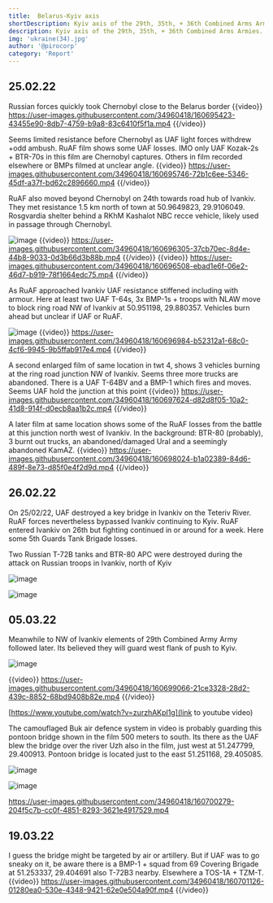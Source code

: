```yaml
---
title:  Belarus-Kyiv axis
shortDescription: Kyiv axis of the 29th, 35th, + 36th Combined Arms Armies.
description: Kyiv axis of the 29th, 35th, + 36th Combined Arms Armies. Note I'll still cover Hostomel/Bucha/Irpin fighting in a separate thread.
img: 'ukraine(34).jpg'
author: '@pirocorp'
category: 'Report'
---
```


## 25.02.22

Russian forces quickly took Chernobyl close to the Belarus border
{{video}}
https://user-images.githubusercontent.com/34960418/160695423-43455e90-8db7-4759-b9a8-83c6410f5f1a.mp4
{{/video}}


Seems limited resistance before Chernobyl as UAF light forces withdrew +odd ambush. RuAF film shows some UAF losses. IMO only UAF Kozak-2s + BTR-70s in this film are Chernobyl captures. Others in film recorded elsewhere or BMPs filmed at unclear angle.
{{video}}
https://user-images.githubusercontent.com/34960418/160695746-72b1c6ee-5346-45df-a37f-bd62c2896660.mp4
{{/video}}


RuAF also moved beyond Chernobyl on 24th towards road hub of Ivankiv. They met resistance 1.5 km north of town at 50.9649823, 29.9106049. Rosgvardia shelter behind a RKhM Kashalot NBC recce vehicle, likely used in passage through Chernobyl.

![image](https://user-images.githubusercontent.com/34960418/160696199-4eceded7-11cb-4578-b5c6-a812607211bd.png)
{{video}}
https://user-images.githubusercontent.com/34960418/160696305-37cb70ec-8d4e-44b8-9033-0d3b66d3b88b.mp4
{{/video}}
{{video}}
https://user-images.githubusercontent.com/34960418/160696508-ebad1e6f-06e2-46d7-b919-78f1664edc75.mp4
{{/video}}


As RuAF approached Ivankiv UAF resistance stiffened including with armour. Here at least two UAF T-64s, 3x BMP-1s + troops with NLAW move to block ring road NW of Ivankiv at 50.951198, 29.880357. Vehicles burn ahead but unclear if UAF or RuAF.

![image](https://user-images.githubusercontent.com/34960418/160696874-450baf68-16c3-4457-b62b-d04429503ae1.png)
{{video}}
https://user-images.githubusercontent.com/34960418/160696984-b52312a1-68c0-4cf6-9945-9b5ffab917e4.mp4
{{/video}}


A second enlarged film of same location in twt 4, shows 3 vehicles burning at the ring road junction NW of Ivankiv. Seems three more trucks are abandoned. There is a UAF T-64BV and a BMP-1 which fires and moves. Seems UAF hold the junction at this point
{{video}}
https://user-images.githubusercontent.com/34960418/160697624-d82d8f05-10a2-41d8-914f-d0ecb8aa1b2c.mp4
{{/video}}


A later film at same location shows some of the RuAF losses from the battle at this junction north west of Ivankiv. In the background: BTR-80 (probably), 3 burnt out trucks, an abandoned/damaged Ural and a seemingly abandoned KamAZ.
{{video}}
https://user-images.githubusercontent.com/34960418/160698024-b1a02389-84d6-489f-8e73-d85f0e4f2d9d.mp4
{{/video}}


## 26.02.22

On 25/02/22, UAF destroyed a key bridge in Ivankiv on the Teteriv River. RuAF forces nevertheless bypassed Ivankiv continuing to Kyiv. RuAF entered Ivankiv on 26th but fighting continued in or around for a week. Here some 5th Guards Tank Brigade losses.

Two Russian T-72B tanks and BTR-80 APC were destroyed during the attack on Russian troops in Ivankiv, north of Kyiv

![image](https://user-images.githubusercontent.com/34960418/160698303-09faa2b5-2186-4368-b549-fd4eb291a6b2.png)

![image](https://user-images.githubusercontent.com/34960418/160698315-086fda7f-c994-4377-af1c-181742b2c1a5.png)


## 05.03.22

Meanwhile to NW of Ivankiv elements of 29th Combined Army Army followed later. Its believed they will guard west flank of push to Kyiv.

![image](https://user-images.githubusercontent.com/34960418/160698512-51aa8300-44b6-4c40-8a72-2bf83ab2a7ec.png)

{{video}}
https://user-images.githubusercontent.com/34960418/160699066-21ce3328-28d2-439c-8852-68bd9408b82e.mp4
{{/video}}

[https://www.youtube.com/watch?v=zurzhAKpI1g](link to youtube video)


The camouflaged Buk air defence system in video is probably guarding this pontoon bridge shown in the film 500 meters to south. Its there as the UAF blew the bridge over the river Uzh also in the film, just west at 51.247799, 29.400913. Pontoon bridge is located just to the east 51.251168, 29.405085.

![image](https://user-images.githubusercontent.com/34960418/160699672-a22a5c44-71e1-4fdc-a484-caaeb95f95b6.png)

![image](https://user-images.githubusercontent.com/34960418/160699725-7075c159-98f8-443b-b645-c58c2bd48ba9.png)

https://user-images.githubusercontent.com/34960418/160700279-204f5c7b-cc0f-4851-8293-3621e4917529.mp4


## 19.03.22

I guess the bridge might be targeted by air or artillery. But if UAF was to go sneaky on it, be aware there is a BMP-1 + squad from 69 Covering Brigade at 51.253337, 29.404691 also T-72B3 nearby. Elsewhere a TOS-1A + TZM-T.
{{video}}
https://user-images.githubusercontent.com/34960418/160701126-01280ea0-530e-4348-9421-62e0e504a90f.mp4
{{/video}}


